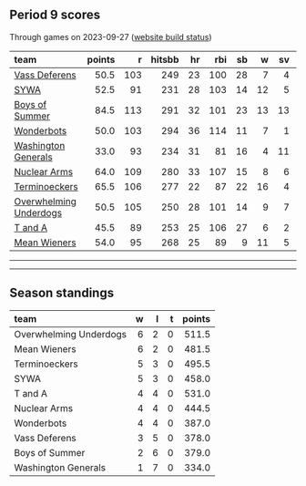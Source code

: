 

## Period 9 scores

Through games on 2023-09-27 ([website build status](https://github.com/brian-bot/pl-site/actions))


|team                   | points|   r| hitsbb| hr| rbi| sb|  w| sv|  so|   era|  whip|
|:----------------------|------:|---:|------:|--:|---:|--:|--:|--:|---:|-----:|-----:|
|[Vass Deferens](./vassdeferens)|   50.5| 103|    249| 23| 100| 28|  7|  4| 138| 2.925| 1.133|
|[SYWA](./sywa)         |   52.5|  91|    231| 28| 103| 14| 12|  5| 164| 3.524| 1.210|
|[Boys of Summer](./boysofsummer)|   84.5| 113|    291| 32| 101| 23| 13| 13| 160| 2.297| 1.077|
|[Wonderbots](./wonderbots)|   50.0| 103|    294| 36| 114| 11|  7|  1| 157| 5.099| 1.333|
|[Washington Generals](./washingtongenerals)|   33.0|  93|    234| 31|  81| 16|  4| 11|  93| 4.932| 1.514|
|[Nuclear Arms](./nucleararms)|   64.0| 109|    280| 33| 107| 15|  8|  6| 153| 4.267| 1.323|
|[Terminoeckers](./terminoeckers)|   65.5| 106|    277| 22|  87| 22| 16|  4| 188| 3.301| 1.073|
|[Overwhelming Underdogs](./overwhelmingunderdogs)|   50.5| 105|    250| 28| 101| 14|  9|  7| 137| 4.718| 1.296|
|[T and A](./tanda)     |   45.5|  89|    253| 25| 106| 27|  6|  2| 184| 4.869| 1.322|
|[Mean Wieners](./meanwieners)|   54.0|  95|    268| 25|  89|  9| 11|  5| 194| 3.527| 1.090|

* * *
* * *

## Season standings


|team                   |  w|  l|  t| points|
|:----------------------|--:|--:|--:|------:|
|Overwhelming Underdogs |  6|  2|  0|  511.5|
|Mean Wieners           |  6|  2|  0|  481.5|
|Terminoeckers          |  5|  3|  0|  495.5|
|SYWA                   |  5|  3|  0|  458.0|
|T and A                |  4|  4|  0|  531.0|
|Nuclear Arms           |  4|  4|  0|  444.5|
|Wonderbots             |  4|  4|  0|  387.0|
|Vass Deferens          |  3|  5|  0|  378.0|
|Boys of Summer         |  2|  6|  0|  379.0|
|Washington Generals    |  1|  7|  0|  334.0|


